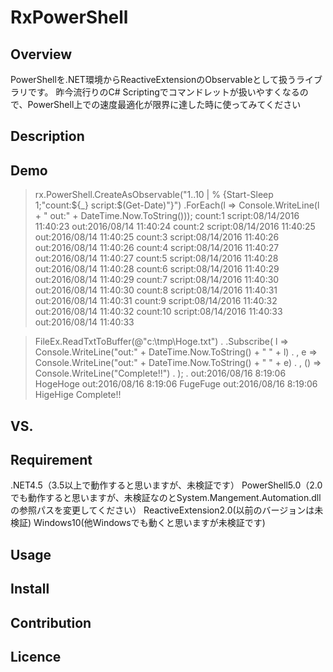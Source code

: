 RxPowerShell
====

## Overview
PowerShellを.NET環境からReactiveExtensionのObservableとして扱うライブラリです。
昨今流行りのC# Scriptingでコマンドレットが扱いやすくなるので、PowerShell上での速度最適化が限界に達した時に使ってみてください

## Description

## Demo
> rx.PowerShell.CreateAsObservable<string>("1..10 | % {Start-Sleep 1;\"count:${_} script:$(Get-Date)\"}")
               .ForEach(l => Console.WriteLine(l + " out:" + DateTime.Now.ToString()));
count:1 script:08/14/2016 11:40:23 out:2016/08/14 11:40:24
count:2 script:08/14/2016 11:40:25 out:2016/08/14 11:40:25
count:3 script:08/14/2016 11:40:26 out:2016/08/14 11:40:26
count:4 script:08/14/2016 11:40:27 out:2016/08/14 11:40:27
count:5 script:08/14/2016 11:40:28 out:2016/08/14 11:40:28
count:6 script:08/14/2016 11:40:29 out:2016/08/14 11:40:29
count:7 script:08/14/2016 11:40:30 out:2016/08/14 11:40:30
count:8 script:08/14/2016 11:40:31 out:2016/08/14 11:40:31
count:9 script:08/14/2016 11:40:32 out:2016/08/14 11:40:32
count:10 script:08/14/2016 11:40:33 out:2016/08/14 11:40:33

> FileEx.ReadTxtToBuffer(@"c:\tmp\Hoge.txt")
.       .Subscribe(   l  => Console.WriteLine("out:" + DateTime.Now.ToString() + " " + l)
.                   , e  => Console.WriteLine("out:" + DateTime.Now.ToString() + " " + e)
.                   , () => Console.WriteLine("Complete!!")
.                 );
. 
out:2016/08/16 8:19:06 HogeHoge
out:2016/08/16 8:19:06 FugeFuge
out:2016/08/16 8:19:06 HigeHige
Complete!!


## VS. 

## Requirement
.NET4.5（3.5以上で動作すると思いますが、未検証です）
PowerShell5.0（2.0でも動作すると思いますが、未検証なのとSystem.Mangement.Automation.dllの参照パスを変更してください）
ReactiveExtension2.0(以前のバージョンは未検証)
Windows10(他Windowsでも動くと思いますが未検証です)

## Usage

## Install

## Contribution

## Licence
